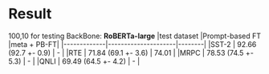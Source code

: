 # Result

100,10 for testing
BackBone: **RoBERTa-large**
|test dataset |Prompt-based FT      |meta + PB-FT|
|-------------|---------------------|--------|
|SST-2        | 92.66 (92.7 +- 0.9) | - |
|RTE          | 71.84 (69.1 +- 3.6) | 74.01 |
|MRPC         | 78.53 (74.5 +- 5.3) | - |
|QNLI         | 69.49 (64.5 +- 4.2) | - |
